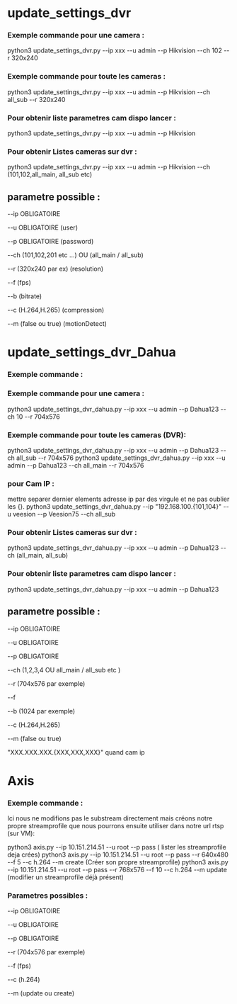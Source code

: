 # update_settings_dvr

### Exemple commande pour une camera : 
python3 update_settings_dvr.py --ip xxx --u admin --p Hikvision --ch 102 --r 320x240 

### Exemple commande pour toute les cameras : 

python3 update_settings_dvr.py --ip xxx --u admin --p Hikvision --ch all_sub --r 320x240 

### Pour obtenir liste parametres cam dispo lancer :

python3 update_settings_dvr.py --ip xxx --u admin --p Hikvision 

### Pour obtenir Listes cameras sur dvr :

python3 update_settings_dvr.py --ip xxx --u admin --p Hikvision --ch (101,102,all_main, all_sub etc)

## parametre possible :

--ip OBLIGATOIRE 

--u OBLIGATOIRE (user)

--p OBLIGATOIRE (password)

--ch (101,102,201 etc ...) OU (all_main / all_sub)


--r (320x240 par ex) (resolution)

--f (fps) 

--b (bitrate)

--c (H.264,H.265) (compression)

--m (false ou true) (motionDetect)


# update_settings_dvr_Dahua

### Exemple commande : 

### Exemple commande pour une camera : 

python3 update_settings_dvr_dahua.py --ip xxx --u admin --p Dahua123 --ch 10 --r 704x576 

### Exemple commande pour toute les cameras (DVR): 

python3 update_settings_dvr_dahua.py --ip xxx --u admin --p Dahua123 --ch all_sub --r 704x576 
python3 update_settings_dvr_dahua.py --ip xxx --u admin --p Dahua123 --ch all_main --r 704x576 


### pour Cam IP : 
mettre separer dernier elements adresse ip par des virgule et ne pas oublier les {}.
python3 update_settings_dvr_dahua.py --ip "192.168.100.{101,104}" --u veesion --p Veesion75 --ch all_sub

### Pour obtenir Listes cameras sur dvr :

python3 update_settings_dvr_dahua.py --ip xxx --u admin --p Dahua123 --ch (all_main, all_sub)

### Pour obtenir liste parametres cam dispo lancer :

python3 update_settings_dvr_dahua.py --ip xxx --u admin --p Dahua123

## parametre possible :

--ip OBLIGATOIRE 

--u OBLIGATOIRE 

--p OBLIGATOIRE 


--ch (1,2,3,4 OU all_main / all_sub etc )

--r (704x576 par exemple)

--f 

--b (1024 par exemple)

--c (H.264,H.265)

--m (false ou true)

"XXX.XXX.XXX.{XXX,XXX,XXX}" quand cam ip


# Axis

### Exemple commande : 
Ici nous ne modifions pas le substream directement mais créons notre propre streamprofile que nous pourrons ensuite utiliser dans notre url rtsp (sur VM):

python3 axis.py --ip 10.151.214.51 --u root --p pass ( lister les streamprofile deja crées)
python3 axis.py --ip 10.151.214.51 --u root --p pass --r 640x480 --f 5 --c h.264 --m create (Créer son propre streamprofile)
python3 axis.py --ip 10.151.214.51 --u root --p pass --r 768x576 --f 10 --c h.264 --m update (modifier un streamprofile déjà présent)

### Parametres possibles : 

--ip OBLIGATOIRE 

--u OBLIGATOIRE 

--p OBLIGATOIRE 

--r (704x576 par exemple)

--f (fps)

--c (h.264)

--m (update ou create)
